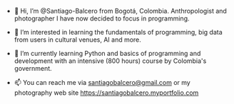 - 👋 Hi, I’m @Santiago-Balcero from Bogotá, Colombia. Anthropologist and photographer I have now decided to focus in programming.
- 👀 I’m interested in learning the fundamentals of programming, big data from users in cultural venues, AI and more.
- 🌱 I’m currently learning Python and basics of programming and development with an intensive (800 hours) course by Colombia's government.

- 📫 You can reach me via santiagobalcero@gmail.com or my photography web site https://santiagobalcero.myportfolio.com

<!---
Santiago-Balcero/Santiago-Balcero is a ✨ special ✨ repository because its `README.md` (this file) appears on your GitHub profile.
You can click the Preview link to take a look at your changes.
--->
